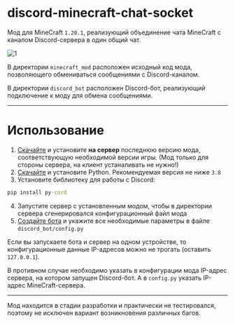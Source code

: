 # discord-minecraft-chat-socket

Мод для MineCraft `1.20.1`, реализующий объединение чата MineCraft с каналом Discord-сервера в один общий чат.

![1](https://github.com/denisnumb/discord-minecraft-chat-socket/assets/61795655/33ec8918-5722-4b78-8e2a-f0da21900829)

В директории `minecraft_mod` расположен исходный код мода, позволяющего обмениваться сообщениями с Discord-каналом.

В директории `discord_bot` расположен Discord-бот, реализующий подключение к моду для обмена сообщениями.

---

# Использование

1. [Скачайте][1] и установите **на сервер** последнюю версию мода, соответствующую необходимой версии игры. (Мод только для стороны сервера, на клиент устаналивать не нужно!)
2. [Скачайте][2] и установите Python. Рекомендуемая версия не ниже `3.8`
3. Установите библиотеку для работы с Discord:
```cmd
pip install py-cord
```
4. Запустите сервер с установленным модом, чтобы в директории сервера сгенерировался конфигурационный файл мода
5. [Создайте бота][3] и укажите все необходимые параметры в файле `discord_bot/config.py`

Если вы запускаете бота и сервер на одном устройстве, то конфигурационные данные IP-адресов можно не трогать (оставить `127.0.0.1`). 

В противном случае необходимо указать в конфигурации мода IP-адрес сервера, на котором запущен Discord-бот. А в `config.py` указать IP-адрес MineCraft-сервера.

---

Мод находится в стадии разработки и практически не тестировался, поэтому не исключен вариант возникновения различных багов.


[1]: https://github.com/denisnumb/discord-minecraft-chat/releases
[2]: https://www.python.org/downloads/
[3]: https://discord.com/developers/docs/getting-started
